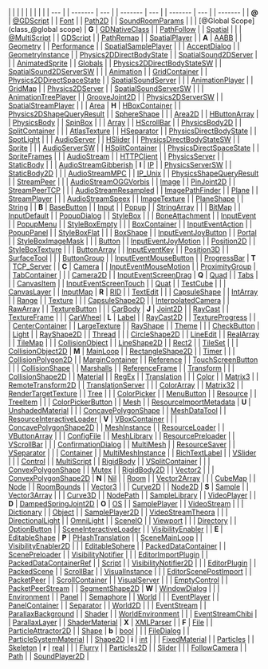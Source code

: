 
|  | | | | | | | |
|  --- | | ------- | --- | | ------- | --- | | ------- | --- | | ------- |
| **@** | [@GDScript](class_@gdscript) |  | [Font](class_font) |  | [Path2D](class_path2d) |  | [SoundRoomParams](class_soundroomparams) | 
|  | [@Global Scope](class_@global scope) | **G** | [GDNativeClass](class_gdnativeclass) |  | [PathFollow](class_pathfollow) |  | [Spatial](class_spatial) | 
|  | [@MultiScript](class_@multiscript) |  | [GDScript](class_gdscript) |  | [PathRemap](class_pathremap) |  | [SpatialPlayer](class_spatialplayer) | 
| **A** | [AABB](class_aabb) |  | [Geometry](class_geometry) |  | [Performance](class_performance) |  | [SpatialSamplePlayer](class_spatialsampleplayer) | 
|  | [AcceptDialog](class_acceptdialog) |  | [GeometryInstance](class_geometryinstance) |  | [Physics2DDirectBodyState](class_physics2ddirectbodystate) |  | [SpatialSound2DServer](class_spatialsound2dserver) | 
|  | [AnimatedSprite](class_animatedsprite) |  | [Globals](class_globals) |  | [Physics2DDirectBodyStateSW](class_physics2ddirectbodystatesw) |  | [SpatialSound2DServerSW](class_spatialsound2dserversw) | 
|  | [Animation](class_animation) |  | [GridContainer](class_gridcontainer) |  | [Physics2DDirectSpaceState](class_physics2ddirectspacestate) |  | [SpatialSoundServer](class_spatialsoundserver) | 
|  | [AnimationPlayer](class_animationplayer) |  | [GridMap](class_gridmap) |  | [Physics2DServer](class_physics2dserver) |  | [SpatialSoundServerSW](class_spatialsoundserversw) | 
|  | [AnimationTreePlayer](class_animationtreeplayer) |  | [GrooveJoint2D](class_groovejoint2d) |  | [Physics2DServerSW](class_physics2dserversw) |  | [SpatialStreamPlayer](class_spatialstreamplayer) | 
|  | [Area](class_area) | **H** | [HBoxContainer](class_hboxcontainer) |  | [Physics2DShapeQueryResult](class_physics2dshapequeryresult) |  | [SphereShape](class_sphereshape) | 
|  | [Area2D](class_area2d) |  | [HButtonArray](class_hbuttonarray) |  | [PhysicsBody](class_physicsbody) |  | [SpinBox](class_spinbox) | 
|  | [Array](class_array) |  | [HScrollBar](class_hscrollbar) |  | [PhysicsBody2D](class_physicsbody2d) |  | [SplitContainer](class_splitcontainer) | 
|  | [AtlasTexture](class_atlastexture) |  | [HSeparator](class_hseparator) |  | [PhysicsDirectBodyState](class_physicsdirectbodystate) |  | [SpotLight](class_spotlight) | 
|  | [AudioServer](class_audioserver) |  | [HSlider](class_hslider) |  | [PhysicsDirectBodyStateSW](class_physicsdirectbodystatesw) |  | [Sprite](class_sprite) | 
|  | [AudioServerSW](class_audioserversw) |  | [HSplitContainer](class_hsplitcontainer) |  | [PhysicsDirectSpaceState](class_physicsdirectspacestate) |  | [SpriteFrames](class_spriteframes) | 
|  | [AudioStream](class_audiostream) |  | [HTTPClient](class_httpclient) |  | [PhysicsServer](class_physicsserver) |  | [StaticBody](class_staticbody) | 
|  | [AudioStreamGibberish](class_audiostreamgibberish) | **I** | [IP](class_ip) |  | [PhysicsServerSW](class_physicsserversw) |  | [StaticBody2D](class_staticbody2d) | 
|  | [AudioStreamMPC](class_audiostreammpc) |  | [IP_Unix](class_ip_unix) |  | [PhysicsShapeQueryResult](class_physicsshapequeryresult) |  | [StreamPeer](class_streampeer) | 
|  | [AudioStreamOGGVorbis](class_audiostreamoggvorbis) |  | [Image](class_image) |  | [PinJoint2D](class_pinjoint2d) |  | [StreamPeerTCP](class_streampeertcp) | 
|  | [AudioStreamResampled](class_audiostreamresampled) |  | [ImagePathFinder](class_imagepathfinder) |  | [Plane](class_plane) |  | [StreamPlayer](class_streamplayer) | 
|  | [AudioStreamSpeex](class_audiostreamspeex) |  | [ImageTexture](class_imagetexture) |  | [PlaneShape](class_planeshape) |  | [String](class_string) | 
| **B** | [BaseButton](class_basebutton) |  | [Input](class_input) |  | [Popup](class_popup) |  | [StringArray](class_stringarray) | 
|  | [BitMap](class_bitmap) |  | [InputDefault](class_inputdefault) |  | [PopupDialog](class_popupdialog) |  | [StyleBox](class_stylebox) | 
|  | [BoneAttachment](class_boneattachment) |  | [InputEvent](class_inputevent) |  | [PopupMenu](class_popupmenu) |  | [StyleBoxEmpty](class_styleboxempty) | 
|  | [BoxContainer](class_boxcontainer) |  | [InputEventAction](class_inputeventaction) |  | [PopupPanel](class_popuppanel) |  | [StyleBoxFlat](class_styleboxflat) | 
|  | [BoxShape](class_boxshape) |  | [InputEventJoyButton](class_inputeventjoybutton) |  | [Portal](class_portal) |  | [StyleBoxImageMask](class_styleboximagemask) | 
|  | [Button](class_button) |  | [InputEventJoyMotion](class_inputeventjoymotion) |  | [Position2D](class_position2d) |  | [StyleBoxTexture](class_styleboxtexture) | 
|  | [ButtonArray](class_buttonarray) |  | [InputEventKey](class_inputeventkey) |  | [Position3D](class_position3d) |  | [SurfaceTool](class_surfacetool) | 
|  | [ButtonGroup](class_buttongroup) |  | [InputEventMouseButton](class_inputeventmousebutton) |  | [ProgressBar](class_progressbar) | **T** | [TCP_Server](class_tcp_server) | 
| **C** | [Camera](class_camera) |  | [InputEventMouseMotion](class_inputeventmousemotion) |  | [ProximityGroup](class_proximitygroup) |  | [TabContainer](class_tabcontainer) | 
|  | [Camera2D](class_camera2d) |  | [InputEventScreenDrag](class_inputeventscreendrag) | **Q** | [Quad](class_quad) |  | [Tabs](class_tabs) | 
|  | [CanvasItem](class_canvasitem) |  | [InputEventScreenTouch](class_inputeventscreentouch) |  | [Quat](class_quat) |  | [TestCube](class_testcube) | 
|  | [CanvasLayer](class_canvaslayer) |  | [InputMap](class_inputmap) | **R** | [RID](class_rid) |  | [TextEdit](class_textedit) | 
|  | [CapsuleShape](class_capsuleshape) |  | [IntArray](class_intarray) |  | [Range](class_range) |  | [Texture](class_texture) | 
|  | [CapsuleShape2D](class_capsuleshape2d) |  | [InterpolatedCamera](class_interpolatedcamera) |  | [RawArray](class_rawarray) |  | [TextureButton](class_texturebutton) | 
|  | [CarBody](class_carbody) | **J** | [Joint2D](class_joint2d) |  | [RayCast](class_raycast) |  | [TextureFrame](class_textureframe) | 
|  | [CarWheel](class_carwheel) | **L** | [Label](class_label) |  | [RayCast2D](class_raycast2d) |  | [TextureProgress](class_textureprogress) | 
|  | [CenterContainer](class_centercontainer) |  | [LargeTexture](class_largetexture) |  | [RayShape](class_rayshape) |  | [Theme](class_theme) | 
|  | [CheckButton](class_checkbutton) |  | [Light](class_light) |  | [RayShape2D](class_rayshape2d) |  | [Thread](class_thread) | 
|  | [CircleShape2D](class_circleshape2d) |  | [LineEdit](class_lineedit) |  | [RealArray](class_realarray) |  | [TileMap](class_tilemap) | 
|  | [CollisionObject](class_collisionobject) |  | [LineShape2D](class_lineshape2d) |  | [Rect2](class_rect2) |  | [TileSet](class_tileset) | 
|  | [CollisionObject2D](class_collisionobject2d) | **M** | [MainLoop](class_mainloop) |  | [RectangleShape2D](class_rectangleshape2d) |  | [Timer](class_timer) | 
|  | [CollisionPolygon2D](class_collisionpolygon2d) |  | [MarginContainer](class_margincontainer) |  | [Reference](class_reference) |  | [TouchScreenButton](class_touchscreenbutton) | 
|  | [CollisionShape](class_collisionshape) |  | [Marshalls](class_marshalls) |  | [ReferenceFrame](class_referenceframe) |  | [Transform](class_transform) | 
|  | [CollisionShape2D](class_collisionshape2d) |  | [Material](class_material) |  | [RegEx](class_regex) |  | [Translation](class_translation) | 
|  | [Color](class_color) |  | [Matrix3](class_matrix3) |  | [RemoteTransform2D](class_remotetransform2d) |  | [TranslationServer](class_translationserver) | 
|  | [ColorArray](class_colorarray) |  | [Matrix32](class_matrix32) |  | [RenderTargetTexture](class_rendertargettexture) |  | [Tree](class_tree) | 
|  | [ColorPicker](class_colorpicker) |  | [MenuButton](class_menubutton) |  | [Resource](class_resource) |  | [TreeItem](class_treeitem) | 
|  | [ColorPickerButton](class_colorpickerbutton) |  | [Mesh](class_mesh) |  | [ResourceImportMetadata](class_resourceimportmetadata) | **U** | [UnshadedMaterial](class_unshadedmaterial) | 
|  | [ConcavePolygonShape](class_concavepolygonshape) |  | [MeshDataTool](class_meshdatatool) |  | [ResourceInteractiveLoader](class_resourceinteractiveloader) | **V** | [VBoxContainer](class_vboxcontainer) | 
|  | [ConcavePolygonShape2D](class_concavepolygonshape2d) |  | [MeshInstance](class_meshinstance) |  | [ResourceLoader](class_resourceloader) |  | [VButtonArray](class_vbuttonarray) | 
|  | [ConfigFile](class_configfile) |  | [MeshLibrary](class_meshlibrary) |  | [ResourcePreloader](class_resourcepreloader) |  | [VScrollBar](class_vscrollbar) | 
|  | [ConfirmationDialog](class_confirmationdialog) |  | [MultiMesh](class_multimesh) |  | [ResourceSaver](class_resourcesaver) |  | [VSeparator](class_vseparator) | 
|  | [Container](class_container) |  | [MultiMeshInstance](class_multimeshinstance) |  | [RichTextLabel](class_richtextlabel) |  | [VSlider](class_vslider) | 
|  | [Control](class_control) |  | [MultiScript](class_multiscript) |  | [RigidBody](class_rigidbody) |  | [VSplitContainer](class_vsplitcontainer) | 
|  | [ConvexPolygonShape](class_convexpolygonshape) |  | [Mutex](class_mutex) |  | [RigidBody2D](class_rigidbody2d) |  | [Vector2](class_vector2) | 
|  | [ConvexPolygonShape2D](class_convexpolygonshape2d) | **N** | [Nil](class_nil) |  | [Room](class_room) |  | [Vector2Array](class_vector2array) | 
|  | [CubeMap](class_cubemap) |  | [Node](class_node) |  | [RoomBounds](class_roombounds) |  | [Vector3](class_vector3) | 
|  | [Curve2D](class_curve2d) |  | [Node2D](class_node2d) | **S** | [Sample](class_sample) |  | [Vector3Array](class_vector3array) | 
|  | [Curve3D](class_curve3d) |  | [NodePath](class_nodepath) |  | [SampleLibrary](class_samplelibrary) |  | [VideoPlayer](class_videoplayer) | 
| **D** | [DampedSpringJoint2D](class_dampedspringjoint2d) | **O** | [OS](class_os) |  | [SamplePlayer](class_sampleplayer) |  | [VideoStream](class_videostream) | 
|  | [Dictionary](class_dictionary) |  | [Object](class_object) |  | [SamplePlayer2D](class_sampleplayer2d) |  | [VideoStreamTheora](class_videostreamtheora) | 
|  | [DirectionalLight](class_directionallight) |  | [OmniLight](class_omnilight) |  | [SceneIO](class_sceneio) |  | [Viewport](class_viewport) | 
|  | [Directory](class_directory) |  | [OptionButton](class_optionbutton) |  | [SceneInteractiveLoader](class_sceneinteractiveloader) |  | [VisibilityEnabler](class_visibilityenabler) | 
| **E** | [EditableShape](class_editableshape) | **P** | [PHashTranslation](class_phashtranslation) |  | [SceneMainLoop](class_scenemainloop) |  | [VisibilityEnabler2D](class_visibilityenabler2d) | 
|  | [EditableSphere](class_editablesphere) |  | [PackedDataContainer](class_packeddatacontainer) |  | [ScenePreloader](class_scenepreloader) |  | [VisibilityNotifier](class_visibilitynotifier) | 
|  | [EditorImportPlugin](class_editorimportplugin) |  | [PackedDataContainerRef](class_packeddatacontainerref) |  | [Script](class_script) |  | [VisibilityNotifier2D](class_visibilitynotifier2d) | 
|  | [EditorPlugin](class_editorplugin) |  | [PackedScene](class_packedscene) |  | [ScrollBar](class_scrollbar) |  | [VisualInstance](class_visualinstance) | 
|  | [EditorScenePostImport](class_editorscenepostimport) |  | [PacketPeer](class_packetpeer) |  | [ScrollContainer](class_scrollcontainer) |  | [VisualServer](class_visualserver) | 
|  | [EmptyControl](class_emptycontrol) |  | [PacketPeerStream](class_packetpeerstream) |  | [SegmentShape2D](class_segmentshape2d) | **W** | [WindowDialog](class_windowdialog) | 
|  | [Environment](class_environment) |  | [Panel](class_panel) |  | [Semaphore](class_semaphore) |  | [World](class_world) | 
|  | [EventPlayer](class_eventplayer) |  | [PanelContainer](class_panelcontainer) |  | [Separator](class_separator) |  | [World2D](class_world2d) | 
|  | [EventStream](class_eventstream) |  | [ParallaxBackground](class_parallaxbackground) |  | [Shader](class_shader) |  | [WorldEnvironment](class_worldenvironment) | 
|  | [EventStreamChibi](class_eventstreamchibi) |  | [ParallaxLayer](class_parallaxlayer) |  | [ShaderMaterial](class_shadermaterial) | **X** | [XMLParser](class_xmlparser) | 
| **F** | [File](class_file) |  | [ParticleAttractor2D](class_particleattractor2d) |  | [Shape](class_shape) | **b** | [bool](class_bool) | 
|  | [FileDialog](class_filedialog) |  | [ParticleSystemMaterial](class_particlesystemmaterial) |  | [Shape2D](class_shape2d) | **i** | [int](class_int) | 
|  | [FixedMaterial](class_fixedmaterial) |  | [Particles](class_particles) |  | [Skeleton](class_skeleton) | **r** | [real](class_real) | 
|  | [Flurry](class_flurry) |  | [Particles2D](class_particles2d) |  | [Slider](class_slider) | 
|  | [FollowCamera](class_followcamera) |  | [Path](class_path) |  | [SoundPlayer2D](class_soundplayer2d) | 
